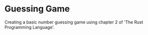 # Guessing Game
Creating a basic number guessing game using chapter 2 of 'The Rust Programming Language'.